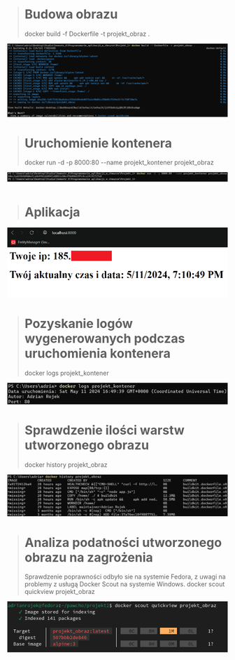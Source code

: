 > <h1>Budowa obrazu</h1>
> docker build -f Dockerfile -t projekt_obraz . <br>
![](/screeny/budowa.png)

> <h1> Uruchomienie kontenera </h1>
> docker run -d -p 8000:80 --name projekt_kontener projekt_obraz <br>
![](/screeny/kontener.png)

> <h1> Aplikacja </h1>
![](/screeny/aplikacja.png)

> <h1> Pozyskanie logów wygenerowanych podczas uruchomienia kontenera </h1>
> docker logs projekt_kontener <br>
![](/screeny/sprawdzenie_logow.png)

> <h1> Sprawdzenie ilości warstw utworzonego obrazu </h1>
> docker history projekt_obraz <br>
![](/screeny/warstwy.png)

> <h1> Analiza podatności utworzonego obrazu na zagrożenia </h1>
> Sprawdzenie poprawności odbyło sie na systemie Fedora, z uwagi na problemy z usługą Docker Scout na systemie Windows.
> docker scout quickview projekt_obraz <br>
![](/screeny/docker_scout.png)

